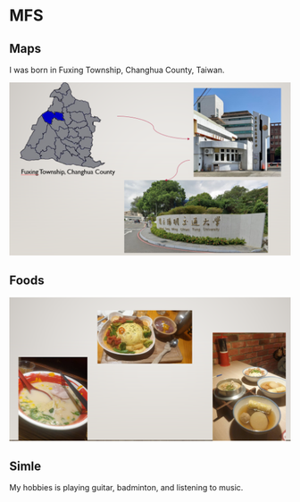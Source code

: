 # MFS

## Maps 
I was born in Fuxing Township, Changhua County, Taiwan.


![images](https://github.com/GuanLinWu1126/MFS/blob/main/images/%E8%9E%A2%E5%B9%95%E6%93%B7%E5%8F%96%E7%95%AB%E9%9D%A2%202025-03-09%20193603.png)
## Foods


![images](https://github.com/GuanLinWu1126/MFS/blob/main/images/%E8%9E%A2%E5%B9%95%E6%93%B7%E5%8F%96%E7%95%AB%E9%9D%A2%202025-03-09%20194516.png)


## Simle
My hobbies is playing guitar, badminton, and listening to music.
